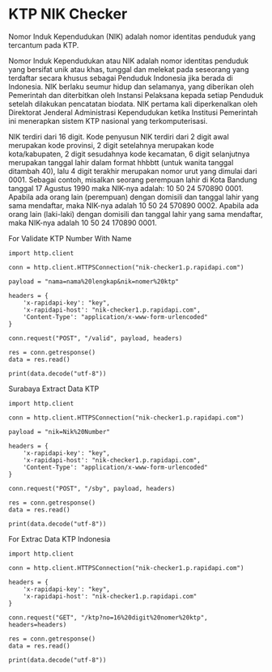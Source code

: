 # KTP NIK Checker


Nomor Induk Kependudukan (NIK) adalah nomor identitas penduduk yang tercantum pada KTP.


Nomor Induk Kependudukan atau NIK adalah nomor identitas penduduk yang bersifat unik atau khas, tunggal dan melekat pada seseorang yang terdaftar secara khusus sebagai Penduduk Indonesia jika berada di Indonesia. NIK berlaku seumur hidup dan selamanya, yang diberikan oleh Pemerintah dan diterbitkan oleh Instansi Pelaksana kepada setiap Penduduk setelah dilakukan pencatatan biodata. NIK pertama kali diperkenalkan oleh Direktorat Jenderal Administrasi Kependudukan ketika Institusi Pemerintah ini menerapkan sistem KTP nasional yang terkomputerisasi.

NIK terdiri dari 16 digit. Kode penyusun NIK terdiri dari 2 digit awal merupakan kode provinsi, 2 digit setelahnya merupakan kode kota/kabupaten, 2 digit sesudahnya kode kecamatan, 6 digit selanjutnya merupakan tanggal lahir dalam format hhbbtt (untuk wanita tanggal ditambah 40), lalu 4 digit terakhir merupakan nomor urut yang dimulai dari 0001. Sebagai contoh, misalkan seorang perempuan lahir di Kota Bandung tanggal 17 Agustus 1990 maka NIK-nya adalah: 10 50 24 570890 0001. Apabila ada orang lain (perempuan) dengan domisili dan tanggal lahir yang sama mendaftar, maka NIK-nya adalah 10 50 24 570890 0002. Apabila ada orang lain (laki-laki) dengan domisili dan tanggal lahir yang sama mendaftar, maka NIK-nya adalah 10 50 24 170890 0001.



For Validate KTP Number With Name 
````
import http.client

conn = http.client.HTTPSConnection("nik-checker1.p.rapidapi.com")

payload = "nama=nama%20lengkap&nik=nomer%20ktp"

headers = {
    'x-rapidapi-key': "key",
    'x-rapidapi-host': "nik-checker1.p.rapidapi.com",
    'Content-Type': "application/x-www-form-urlencoded"
}

conn.request("POST", "/valid", payload, headers)

res = conn.getresponse()
data = res.read()

print(data.decode("utf-8"))
````

Surabaya Extract Data KTP

````
import http.client

conn = http.client.HTTPSConnection("nik-checker1.p.rapidapi.com")

payload = "nik=Nik%20Number"

headers = {
    'x-rapidapi-key': "key",
    'x-rapidapi-host': "nik-checker1.p.rapidapi.com",
    'Content-Type': "application/x-www-form-urlencoded"
}

conn.request("POST", "/sby", payload, headers)

res = conn.getresponse()
data = res.read()

print(data.decode("utf-8"))
````

For Extrac Data KTP Indonesia

````
import http.client

conn = http.client.HTTPSConnection("nik-checker1.p.rapidapi.com")

headers = {
    'x-rapidapi-key': "key",
    'x-rapidapi-host': "nik-checker1.p.rapidapi.com"
}

conn.request("GET", "/ktp?no=16%20digit%20nomer%20ktp", headers=headers)

res = conn.getresponse()
data = res.read()

print(data.decode("utf-8"))
````
